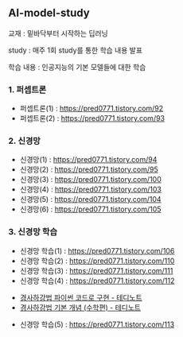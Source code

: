 ## AI-model-study
교재 : 밑바닥부터 시작하는 딥러닝

study : 매주 1회 study를 통한 학습 내용 발표

학습 내용 : 인공지능의 기본 모델들에 대한 학습

### 1. 퍼셉트론 
- 퍼셉트론(1) : https://pred0771.tistory.com/92    
- 퍼셉트론(2) : https://pred0771.tistory.com/93

### 2. 신경망 
- 신경망(1) : https://pred0771.tistory.com/94 
- 신경망(2) : https://pred0771.tistory.com/95
- 신경망(3) : https://pred0771.tistory.com/100
- 신경망(4) : https://pred0771.tistory.com/103
- 신경망(5) : https://pred0771.tistory.com/104
- 신경망(6) : https://pred0771.tistory.com/105

### 3. 신경망 학습
- 신경망 학습(1) : https://pred0771.tistory.com/106
- 신경망 학습(2) : https://pred0771.tistory.com/110
- 신경망 학습(3) : https://pred0771.tistory.com/111
- 신경망 학습(4) : https://pred0771.tistory.com/112
* [경사하강법 파이썬 코드로 구현 - 테디노트](https://www.youtube.com/watch?v=KgH3ZWmMxLE)
* [경사하강법 기본 개념 (수학편) - 테디노트](https://www.youtube.com/watch?v=GEdLNvPIbiM)
- 신경망 학습(5) : https://pred0771.tistory.com/113

